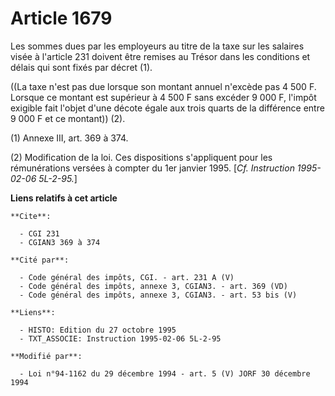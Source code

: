 # Article 1679

Les sommes dues par les employeurs au titre de la taxe sur les salaires visée à l'article 231 doivent être remises au Trésor
dans les conditions et délais qui sont fixés par décret (1).

((La taxe n'est pas due lorsque son montant annuel n'excède pas 4 500 F. Lorsque ce montant est supérieur à 4 500 F sans
excéder 9 000 F, l'impôt exigible fait l'objet d'une décote égale aux trois quarts de la différence entre 9 000 F et ce
montant)) (2).

(1) Annexe III, art. 369 à 374.

(2) Modification de la loi. Ces dispositions s'appliquent pour les rémunérations versées à compter du 1er janvier 1995. [*Cf.
Instruction 1995-02-06 5L-2-95.*]

**Liens relatifs à cet article**

	**Cite**:

	  - CGI 231
	  - CGIAN3 369 à 374

	**Cité par**:

	  - Code général des impôts, CGI. - art. 231 A (V)
	  - Code général des impôts, annexe 3, CGIAN3. - art. 369 (VD)
	  - Code général des impôts, annexe 3, CGIAN3. - art. 53 bis (V)

	**Liens**:

	  - HISTO: Edition du 27 octobre 1995
	  - TXT_ASSOCIE: Instruction 1995-02-06 5L-2-95

	**Modifié par**:

	  - Loi n°94-1162 du 29 décembre 1994 - art. 5 (V) JORF 30 décembre 1994

